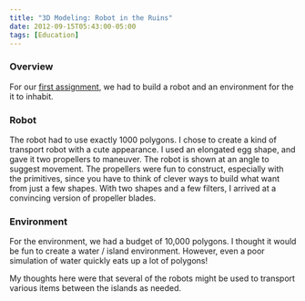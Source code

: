 ```yaml
---
title: "3D Modeling: Robot in the Ruins"
date: 2012-09-15T05:43:00-05:00
tags: [Education]
---
```


### Overview

For our [first assignment][a1], we had to build a robot and an environment for the it to inhabit.

### Robot

The robot had to use exactly 1000 polygons. I chose to create a kind of
transport robot with a cute appearance. I used an elongated egg shape, and gave
it two propellers to maneuver. The robot is shown at an angle to suggest
movement.  The propellers were fun to construct, especially with the primitives,
since you have to think of clever ways to build what want from just a few
shapes. With two shapes and a few filters, I arrived at a convincing version of
propeller blades.

### Environment

For the environment, we had a budget of 10,000 polygons. I thought it would be
fun to create a water / island environment. However, even a poor simulation of
water quickly eats up a lot of polygons!

My thoughts here were that several of the robots might be used to transport
various items between the islands as needed.

[a1]: http://viscom3d.blogspot.com/2012/01/robot-in-ruins.html
